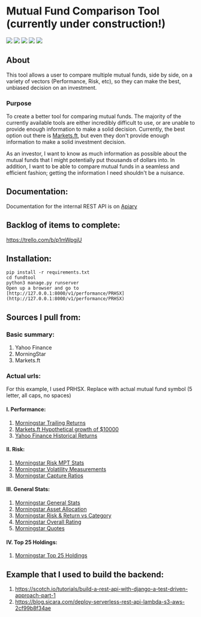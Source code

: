 # Mutual Fund Comparison Tool (currently under construction!)
![](https://img.shields.io/badge/Python-3.6-blue.svg)
![](https://img.shields.io/badge/Django-2.1-yellow.svg)
![](https://img.shields.io/badge/django_rest_framework-3.8.2-orange.svg)
![](https://img.shields.io/badge/Build_Status-Coming_Soon-green.svg)
![](https://img.shields.io/badge/Coverage-Coming_Soon-green.svg)


## About
This tool allows a user to compare multiple mutual funds, side by side, on a variety of vectors (Performance, Risk, etc),
so they can make the best, unbiased decision on an investment.

### Purpose
To create a better tool for comparing mutual funds. The majority of the currently available tools are either incredibly difficult to use, or are unable to provide enough information to make a solid decision. Currently, the best option out there is [Markets.ft](https://markets.ft.com/data/funds/us/compare), but even they don't provide enough information to make a solid investment decision.

As an investor, I want to know as much information as possible about the mutual funds that I might potentially put thousands of dollars into. In addition, I want to be able to compare mutual funds in a seamless and efficient fashion; getting the information I need shouldn't be a nuisance.

## Documentation:
Documentation for the internal REST API is on [Apiary](https://mutualfundcomparisontoolapi.docs.apiary.io/#)

## Backlog of items to complete:
https://trello.com/b/p1mWpgjU

## Installation:
```
pip install -r requirements.txt
cd fundtool
python3 manage.py runserver
Open up a browser and go to [http://127.0.0.1:8000/v1/performance/PRHSX](http://127.0.0.1:8000/v1/performance/PRHSX)
```

## Sources I pull from:
### Basic summary:
1. Yahoo Finance
2. MorningStar
3. Markets.ft

### Actual urls:
For this example, I used PRHSX. Replace with actual mutual fund symbol (5 letter, all caps, no spaces)

#### I. Performance:
   1. [Morningstar Trailing Returns](http://performance.morningstar.com/perform/Performance/fund/trailing-total-returns.action?&t=PRHSX>&cur=&ops=clear&s=0P00001L8R&ndec=2&ep=true&align=q&annlz=true&comparisonRemove=false&loccat=&taxadj=&benchmarkSecId=&benchmarktype=)
   2. [Markets.ft Hypothetical growth of $10000](https://markets.ft.com/data/funds/ajax/US/get-comparison-panel?data={"comparisons":["PRHSX"],"openPanels":["Performance"]})
   3. [Yahoo Finance Historical Returns](https://finance.yahoo.com/quote/PRHSX/performance?p=PRHSX)

#### II. Risk:
   1. [Morningstar Risk MPT Stats](http://performance.morningstar.com/ratrisk/RatingRisk/fund/mpt-statistics.action?&t=PRHSX&region=usa&culture=en-US&cur=&ops=clear&s=0P00001L8R&y=3&ep=true&comparisonRemove=true&benchmarkSecId=&benchmarktype=)
   2. [Morningstar Volatility Measurements](http://performance.morningstar.com/ratrisk/RatingRisk/fund/volatility-measurements.action?&t=PRHSX&region=usa&culture=en-US&cur=&ops=clear&s=0P00001L8R&y=3&ep=true&comparisonRemove=true&benchmarkSecId=&benchmarktype=)
   3. [Morningstar Capture Ratios](http://performance.morningstar.com/ratrisk/RatingRisk/fund/updownside-capture.action?&t=PRHSX&region=usa&culture=en-US&cur=&ops=clear&s=0P00001L8R&ep=true&comparisonRemove=null&benchmarkSecId=&benchmarktype=)
   
#### III. General Stats:
   1. [Morningstar General Stats](https://quotes.morningstar.com/fundq/c-header?&t=PRHSX&region=usa&culture=en-US&version=RET&cur=&test=QuoteiFrame)
   2. [Morningstar Asset Allocation](https://quotes.morningstar.com/fundq/c-assetAllocation?&t=PRHSX&region=usa&culture=en-US&version=RET&cur=&test=QuoteiFrame)
   3. [Morningstar Risk & Return vs Category](https://quotes.morningstar.com/fundq/c-risk-measures?&t=PRHSX&region=usa&culture=en-US&version=RET&cur=&test=QuoteiFrame)
   4. [Morningstar Overall Rating](https://www.morningstar.com/api/v1/security-identifier/0P00002WFU)
   5. [Morningstar Quotes](https://www.morningstar.com/funds/XNAS/PRHSX/quote.html)
   
#### IV. Top 25 Holdings:
   1. [Morningstar Top 25 Holdings](http://portfolios.morningstar.com/portfo/fund/ajax/holdings_tab?t=PRHSX&region=usa&culture=en-US&cur=&dataType=0&sortby=weighting&order=des)


## Example that I used to build the backend:
   1. https://scotch.io/tutorials/build-a-rest-api-with-django-a-test-driven-approach-part-1
   2. https://blog.sicara.com/deploy-serverless-rest-api-lambda-s3-aws-2cf99b8f34ae
